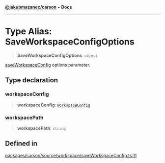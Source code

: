 [**@jakubmazanec/carson**](../README.md) • **Docs**

---

# Type Alias: SaveWorkspaceConfigOptions

> **SaveWorkspaceConfigOptions**: `object`

[saveWorkspaceConfig](../functions/saveWorkspaceConfig.md) options parameter.

## Type declaration

### workspaceConfig

> **workspaceConfig**: [`WorkspaceConfig`](WorkspaceConfig.md)

### workspacePath

> **workspacePath**: `string`

## Defined in

[packages/carson/source/workspace/saveWorkspaceConfig.ts:11](https://github.com/jakubmazanec/tools/blob/29163046acd1da0224b08fd05ca40f385e9ab4e5/packages/carson/source/workspace/saveWorkspaceConfig.ts#L11)
